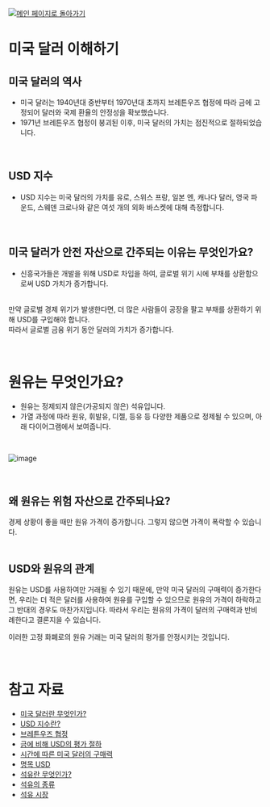 [![메인 페이지로 돌아가기](https://img.shields.io/badge/Go_back_to_the_main_page-blueviolet.svg)](https://github.com/juho-creator/Investing/blob/main/README.md)


# 미국 달러 이해하기

## 미국 달러의 역사
- 미국 달러는 1940년대 중반부터 1970년대 초까지 브레튼우즈 협정에 따라 금에 고정되어 달러와 국제 환율의 안정성을 확보했습니다.
- 1971년 브레튼우즈 협정이 붕괴된 이후, 미국 달러의 가치는 점진적으로 절하되었습니다.
</br>

## USD 지수
- USD 지수는 미국 달러의 가치를 유로, 스위스 프랑, 일본 엔, 캐나다 달러, 영국 파운드, 스웨덴 크로나와 같은 여섯 개의 외화 바스켓에 대해 측정합니다.
</br></br></br>

## 미국 달러가 안전 자산으로 간주되는 이유는 무엇인가요?
- 신흥국가들은 개발을 위해 USD로 차입을 하여, 글로벌 위기 시에 부채를 상환함으로써 USD 가치가 증가합니다.
</br>
만약 글로벌 경제 위기가 발생한다면, 더 많은 사람들이 공장을 팔고 부채를 상환하기 위해 USD를 구입해야 합니다. </br>
따라서 글로벌 금융 위기 동안 달러의 가치가 증가합니다.
</br></br></br>

# 원유는 무엇인가요?
- 원유는 정제되지 않은(가공되지 않은) 석유입니다.
- 가열 과정에 따라 원유, 휘발유, 디젤, 등유 등 다양한 제품으로 정제될 수 있으며, 아래 다이어그램에서 보여줍니다.
</br>

![image](https://github.com/juho-creator/Investing/assets/72856990/0fbcb4f8-eb73-4a17-b281-743ae774dbc2)


</br>

## 왜 원유는 위험 자산으로 간주되나요?
경제 상황이 좋을 때만 원유 가격이 증가합니다. 그렇지 않으면 가격이 폭락할 수 있습니다.
</br></br>

## USD와 원유의 관계
원유는 USD를 사용하여만 거래될 수 있기 때문에, 만약 미국 달러의 구매력이 증가한다면, 우리는 더 적은 달러를 사용하여 원유를 구입할 수 있으므로 원유의 가격이 하락하고 그 반대의 경우도 마찬가지입니다. 따라서 우리는 원유의 가격이 달러의 구매력과 반비례한다고 결론지을 수 있습니다.

이러한 고정 화폐로의 원유 거래는 미국 달러의 평가를 안정시키는 것입니다.
</br></br></br>

# 참고 자료
- [미국 달러란 무엇인가?](https://www.investopedia.com/terms/forex/u/usd-united-states-dollar.asp)
- [USD 지수란?](https://www.investopedia.com/terms/u/usdx.asp)
- [브레튼우즈 협정](https://www.investopedia.com/terms/b/brettonwoodsagreement.asp)
- [금에 비해 USD의 평가 절하](https://en.wikipedia.org/wiki/Bretton_Woods_system)
- [시간에 따른 미국 달러의 구매력](https://www.visualcapitalist.com/purchasing-power-of-the-u-s-dollar-over-time/)
- [명목 USD](https://fred.stlouisfed.org/series/DTWEXBGS)
- [석유란 무엇인가?](https://ko.wikipedia.org/wiki/%EC%84%9D%EC%9C%A0)
- [석유의 종류](https://skinnonews.com/archives/62987)
- [석유 시장](https://oilprice.com/)
